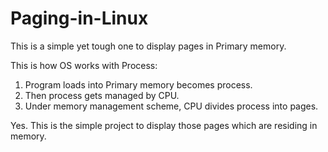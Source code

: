 # Paging-in-Linux

This is a simple yet tough one  to display pages in Primary memory.

This is how OS works with Process:

1. Program loads into Primary memory becomes process.
2. Then process gets managed by CPU.
3. Under memory management scheme, CPU divides process into pages.

Yes. This is the simple project to display those pages which are residing in memory.
